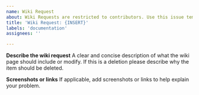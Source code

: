 ```yaml
---
name: Wiki Request
about: Wiki Requests are restricted to contributors. Use this issue template to request wiki additions, updates, or deletions.
title: 'Wiki Request: {INSERT}'
labels: 'documentation'
assignees: ''

---
```


**Describe the wiki request**
A clear and concise description of what the wiki page should include or modify. If this is a deletion please describe why the item should be deleted.

**Screenshots or links**
If applicable, add screenshots or links to help explain your problem.

